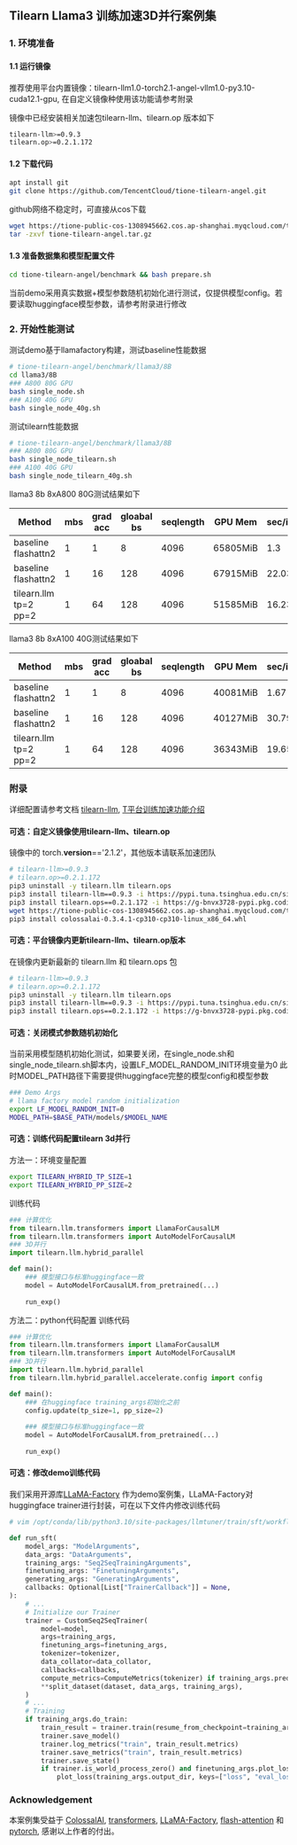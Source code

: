 ## Tilearn Llama3 训练加速3D并行案例集

### 1. 环境准备
#### 1.1 运行镜像
推荐使用平台内置镜像：tilearn-llm1.0-torch2.1-angel-vllm1.0-py3.10-cuda12.1-gpu, 在自定义镜像种使用该功能请参考附录

镜像中已经安装相关加速包tilearn-llm、tilearn.op 版本如下
```bash
tilearn-llm>=0.9.3
tilearn.op>=0.2.1.172
```

#### 1.2 下载代码
```bash
apt install git
git clone https://github.com/TencentCloud/tione-tilearn-angel.git
```
github网络不稳定时，可直接从cos下载
```bash
wget https://tione-public-cos-1308945662.cos.ap-shanghai.myqcloud.com/tilearn/hybrid_parallel/tione-tilearn-angel.tar.gz
tar -zxvf tione-tilearn-angel.tar.gz
```

#### 1.3 准备数据集和模型配置文件
```bash
cd tione-tilearn-angel/benchmark && bash prepare.sh
```
当前demo采用真实数据+模型参数随机初始化进行测试，仅提供模型config。若要读取huggingface模型参数，请参考附录进行修改

### 2. 开始性能测试
测试demo基于llamafactory构建，测试baseline性能数据
```bash
# tione-tilearn-angel/benchmark/llama3/8B
cd llama3/8B
### A800 80G GPU
bash single_node.sh
### A100 40G GPU
bash single_node_40g.sh
```
测试tilearn性能数据
```bash
# tione-tilearn-angel/benchmark/llama3/8B
### A800 80G GPU
bash single_node_tilearn.sh
### A100 40G GPU
bash single_node_tilearn_40g.sh
```

llama3 8b 8xA800 80G测试结果如下

Method | mbs | grad acc | gloabal bs | seqlength | GPU Mem | sec/iter | tokens/sec/gpu 
---- |-----|-----|------|-----------| ---- | ---- | ---- 
baseline flashattn2 | 1 | 1 | 8    | 4096      | 65805MiB | 1.3 | 3150.8
baseline flashattn2 | 1  | 16 | 128 |  4096     | 67915MiB | 22.03 | 2974.9
tilearn.llm tp=2 pp=2 | 1 | 64 | 128  | 4096      | 51585MiB | 16.23 | 4037.9

llama3 8b 8xA100 40G测试结果如下

Method | mbs | grad acc | gloabal bs | seqlength | GPU Mem | sec/iter | tokens/sec/gpu 
---- |-----|-----|-------------|-----------| ---- | ---- | ---- 
baseline flashattn2 | 1 | 1 | 8           | 4096      | 40081MiB | 1.67 | 2452.7
baseline flashattn2 | 1  | 16 | 128 |  4096     | 40127MiB | 30.79 | 2128.5
tilearn.llm tp=2 pp=2 | 1 | 64 | 128   | 4096      | 36343MiB | 19.65 | 3335.2


### 附录
详细配置请参考文档 [tilearn-llm](https://pypi.org/project/tilearn-llm/), [T平台训练加速功能介绍](https://cloud.tencent.com/document/product/851/76701)

#### 可选：自定义镜像使用tilearn-llm、tilearn.op

镜像中的 torch.__version__=='2.1.2'，其他版本请联系加速团队
```bash
# tilearn-llm>=0.9.3
# tilearn.op>=0.2.1.172
pip3 uninstall -y tilearn.llm tilearn.ops
pip3 install tilearn-llm==0.9.3 -i https://pypi.tuna.tsinghua.edu.cn/simple 
pip3 install tilearn.ops==0.2.1.172 -i https://g-bnvx3728-pypi.pkg.coding.net/tione/tilearn/simple
wget https://tione-public-cos-1308945662.cos.ap-shanghai.myqcloud.com/tilearn/hybrid_parallel/colossalai-0.3.4.1-cp310-cp310-linux_x86_64.whl
pip3 install colossalai-0.3.4.1-cp310-cp310-linux_x86_64.whl
```

#### 可选：平台镜像内更新tilearn-llm、tilearn.op版本
在镜像内更新最新的 tilearn.llm 和 tilearn.ops 包
```bash
# tilearn-llm>=0.9.3 
# tilearn.op>=0.2.1.172
pip3 uninstall -y tilearn.llm tilearn.ops
pip3 install tilearn-llm==0.9.3 -i https://pypi.tuna.tsinghua.edu.cn/simple 
pip3 install tilearn.ops==0.2.1.172 -i https://g-bnvx3728-pypi.pkg.coding.net/tione/tilearn/simple
```

#### 可选：关闭模式参数随机初始化
当前采用模型随机初始化测试，如果要关闭，在single_node.sh和single_node_tilearn.sh脚本内，设置LF_MODEL_RANDOM_INIT环境变量为0
此时MODEL_PATH路径下需要提供huggingface完整的模型config和模型参数
```bash
### Demo Args
# llama factory model random initialization
export LF_MODEL_RANDOM_INIT=0
MODEL_PATH=$BASE_PATH/models/$MODEL_NAME
```

#### 可选：训练代码配置tilearn 3d并行
方法一：环境变量配置
```bash
export TILEARN_HYBRID_TP_SIZE=1
export TILEARN_HYBRID_PP_SIZE=2
```
训练代码
```python
### 计算优化
from tilearn.llm.transformers import LlamaForCausalLM
from tilearn.llm.transformers import AutoModelForCausalLM
### 3D并行
import tilearn.llm.hybrid_parallel

def main():
    ### 模型接口与标准huggingface一致
    model = AutoModelForCausalLM.from_pretrained(...)
    
    run_exp()
```
方法二：python代码配置
训练代码
```python
### 计算优化
from tilearn.llm.transformers import LlamaForCausalLM
from tilearn.llm.transformers import AutoModelForCausalLM
### 3D并行
import tilearn.llm.hybrid_parallel
from tilearn.llm.hybrid_parallel.accelerate.config import config

def main():
    ### 在huggingface training_args初始化之前
    config.update(tp_size=1, pp_size=2)
    
    ### 模型接口与标准huggingface一致
    model = AutoModelForCausalLM.from_pretrained(...)
    
    run_exp()
```

#### 可选：修改demo训练代码

我们采用开源库[LLaMA-Factory](https://github.com/hiyouga/LLaMA-Factory/) 作为demo案例集，LLaMA-Factory对huggingface trainer进行封装，可在以下文件内修改训练代码
```python
# vim /opt/conda/lib/python3.10/site-packages/llmtuner/train/sft/workflow.py

def run_sft(
    model_args: "ModelArguments",
    data_args: "DataArguments",
    training_args: "Seq2SeqTrainingArguments",
    finetuning_args: "FinetuningArguments",
    generating_args: "GeneratingArguments",
    callbacks: Optional[List["TrainerCallback"]] = None,
):
    # ...
    # Initialize our Trainer
    trainer = CustomSeq2SeqTrainer(
        model=model,
        args=training_args,
        finetuning_args=finetuning_args,
        tokenizer=tokenizer,
        data_collator=data_collator,
        callbacks=callbacks,
        compute_metrics=ComputeMetrics(tokenizer) if training_args.predict_with_generate else None,
        **split_dataset(dataset, data_args, training_args),
    )
    # ...
    # Training
    if training_args.do_train:
        train_result = trainer.train(resume_from_checkpoint=training_args.resume_from_checkpoint)
        trainer.save_model()
        trainer.log_metrics("train", train_result.metrics)
        trainer.save_metrics("train", train_result.metrics)
        trainer.save_state()
        if trainer.is_world_process_zero() and finetuning_args.plot_loss:
            plot_loss(training_args.output_dir, keys=["loss", "eval_loss"])
```

### Acknowledgement
本案例集受益于 [ColossalAI](https://github.com/hpcaitech/ColossalAI), [transformers](https://github.com/huggingface/transformers), [LLaMA-Factory](https://github.com/hiyouga/LLaMA-Factory/),
[flash-attention](https://github.com/Dao-AILab/flash-attention) 和 [pytorch](https://github.com/pytorch/pytorch), 感谢以上作者的付出。 
